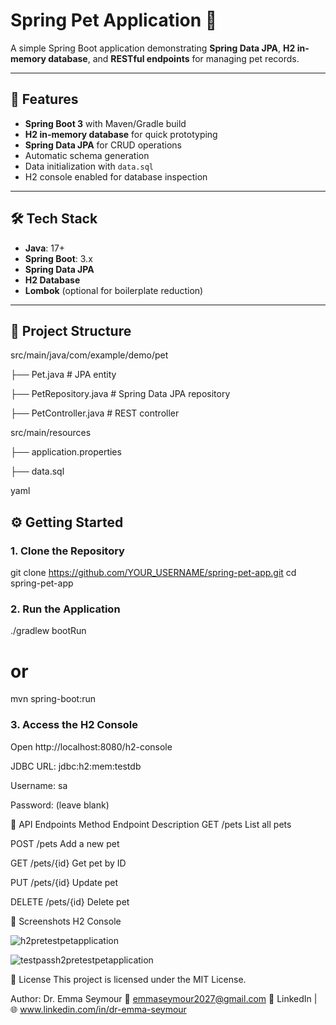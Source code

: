 # Spring Pet Application 🐾

A simple Spring Boot application demonstrating **Spring Data JPA**, **H2 in-memory database**, and **RESTful endpoints** for managing pet records.

---

## 🚀 Features
- **Spring Boot 3** with Maven/Gradle build
- **H2 in-memory database** for quick prototyping
- **Spring Data JPA** for CRUD operations
- Automatic schema generation
- Data initialization with `data.sql`
- H2 console enabled for database inspection

---

## 🛠️ Tech Stack
- **Java**: 17+
- **Spring Boot**: 3.x
- **Spring Data JPA**
- **H2 Database**
- **Lombok** (optional for boilerplate reduction)

---

## 📂 Project Structure

src/main/java/com/example/demo/pet

├── Pet.java # JPA entity

├── PetRepository.java # Spring Data JPA repository

├── PetController.java # REST controller

src/main/resources

├── application.properties

├── data.sql

yaml
## ⚙️ Getting Started

### 1. Clone the Repository

git clone https://github.com/YOUR_USERNAME/spring-pet-app.git
cd spring-pet-app

### 2. Run the Application

./gradlew bootRun
# or
mvn spring-boot:run

### 3. Access the H2 Console

Open http://localhost:8080/h2-console

JDBC URL: jdbc:h2:mem:testdb

Username: sa

Password: (leave blank)

📡 API Endpoints
Method	Endpoint	Description
GET	/pets	List all pets

POST	/pets	Add a new pet

GET	/pets/{id}	Get pet by ID

PUT	/pets/{id}	Update pet

DELETE	/pets/{id}	Delete pet

📸 Screenshots
H2 Console

![h2pretestpetapplication](https://github.com/user-attachments/assets/0b389578-5319-4c6f-af53-0001c1691f22)

![testpassh2pretestpetapplication](https://github.com/user-attachments/assets/09fa9a18-dd74-4c5a-ab15-725336dc56d1)

📝 License
This project is licensed under the MIT License.

Author: Dr. Emma Seymour
📧 emmaseymour2027@gmail.com
💼 LinkedIn | 🌐 www.linkedin.com/in/dr-emma-seymour
